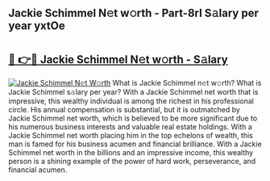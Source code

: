 ## Jackie Schimmel N𝚎t w𝚘rth - Part-8rI S𝚊lary per year yxtOe

# <h2><a href="http://gc36xxw.nevu.top/?p=Jackie+Schimmel">🔗 👉🔴 Jackie Schimmel N𝚎t w𝚘rth - S𝚊lary</a></h2>

[![Jackie Schimmel N𝚎t W𝚘rth](https://i.imgur.com/Oavwk0R.jpeg)](http://gc36xxw.nevu.top/?p=Jackie+Schimmel)
What is Jackie Schimmel n𝚎t w𝚘rth? What is Jackie Schimmel s𝚊lary per year?
With a Jackie Schimmel net worth that is impressive, this wealthy individual is among the richest in his professional circle. His annual compensation is substantial, but it is outmatched by Jackie Schimmel net worth, which is believed to be more significant due to his numerous business interests and valuable real estate holdings. With a Jackie Schimmel net worth placing him in the top echelons of wealth, this man is famed for his business acumen and financial brilliance. With a Jackie Schimmel net worth in the billions and an impressive income, this wealthy person is a shining example of the power of hard work, perseverance, and financial acumen.
